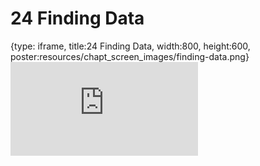 # 24 Finding Data
 
{type: iframe, title:24 Finding Data, width:800, height:600, poster:resources/chapt_screen_images/finding-data.png}
![](https://datatrail-jhu.github.io/DataTrail/no_toc/finding-data.html)
 

 
